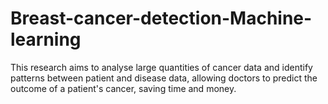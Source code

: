 # Breast-cancer-detection-Machine-learning
This research aims to analyse large quantities of cancer data and identify patterns between patient and disease data, allowing doctors to predict the outcome of a patient's cancer, saving time and money.
